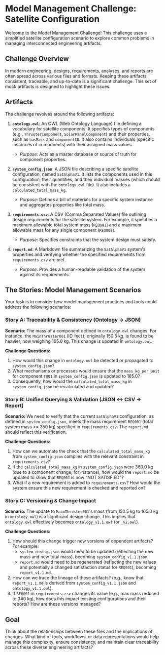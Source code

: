 # Model Management Challenge: Satellite Configuration

Welcome to the Model Management Challenge! This challenge uses a simplified satellite configuration scenario to explore common problems in managing interconnected engineering artifacts.

## Challenge Overview

In modern engineering, designs, requirements, analyses, and reports are often spread across various files and formats. Keeping these artifacts consistent, traceable, and up-to-date is a significant challenge. This set of mock artifacts is designed to highlight these issues.

## Artifacts

The challenge revolves around the following artifacts:

1.  **`ontology.owl`**: An OWL (Web Ontology Language) file defining a vocabulary for satellite components. It specifies types of components (e.g., `ThrusterComponent`, `SolarPanelComponent`) and their properties, such as `hasMass` and `componentID`. It also contains individuals (specific instances of components) with their assigned mass values.
    *   *Purpose*: Acts as a master database or source of truth for component properties.

2.  **`system_config.json`**: A JSON file describing a specific satellite configuration, named `SatAlphaV1`. It lists the components used in this configuration, their quantities, and their individual masses (which should be consistent with the `ontology.owl` file). It also includes a `calculated_total_mass_kg`.
    *   *Purpose*: Defines a bill of materials for a specific system instance and aggregates properties like total mass.

3.  **`requirements.csv`**: A CSV (Comma Separated Values) file outlining design requirements for the satellite system. For example, it specifies a maximum allowable total system mass (`REQ001`) and a maximum allowable mass for any single component (`REQ002`).
    *   *Purpose*: Specifies constraints that the system design must satisfy.

4.  **`report.md`**: A Markdown file summarizing the `SatAlphaV1` system's properties and verifying whether the specified requirements from `requirements.csv` are met.
    *   *Purpose*: Provides a human-readable validation of the system against its requirements.

## The Stories: Model Management Scenarios

Your task is to consider how model management practices and tools could address the following scenarios:

### Story A: Traceability & Consistency (Ontology → JSON)

**Scenario:**
The mass of a component defined in `ontology.owl` changes. For instance, the `MainThruster001` (ID `T001`), originally 150.5 kg, is found to be heavier, now weighing 165.0 kg. This change is updated in `ontology.owl`.

**Challenge Questions:**
1.  How would this change in `ontology.owl` be detected or propagated to `system_config.json`?
2.  What mechanisms or processes would ensure that the `mass_kg_per_unit` for component `T001` in `system_config.json` is updated to 165.0?
3.  Consequently, how would the `calculated_total_mass_kg` in `system_config.json` be recalculated and updated?

### Story B: Unified Querying & Validation (JSON ↔ CSV → Report)

**Scenario:**
We need to verify that the current `SatAlphaV1` configuration, as defined in `system_config.json`, meets the mass requirement `REQ001` (total system mass <= 350 kg) specified in `requirements.csv`. The `report.md` should reflect this verification.

**Challenge Questions:**
1.  How can we automate the check that the `calculated_total_mass_kg` from `system_config.json` complies with the relevant constraint in `requirements.csv`?
2.  If the `calculated_total_mass_kg` in `system_config.json` were 360.0 kg (due to a component change, for instance), how would the `report.md` be updated to show that `REQ001` is now "NOT SATISFIED"?
3.  What if a new requirement is added to `requirements.csv`? How would the system ensure this new requirement is checked and reported on?

### Story C: Versioning & Change Impact

**Scenario:**
The update to `MainThruster001`'s mass (from 150.5 kg to 165.0 kg in `ontology.owl`) is a significant design change. This implies that `ontology.owl` effectively becomes `ontology_v1.1.owl` (or `_v2.owl`).

**Challenge Questions:**
1.  How should this change trigger new versions of dependent artifacts? For example:
    *   `system_config.json` would need to be updated (reflecting the new mass and new total mass), becoming `system_config_v1.1.json`.
    *   `report.md` would need to be regenerated (reflecting the new values and potentially a changed satisfaction status for `REQ001`), becoming `report_v1.1.md`.
2.  How can we trace the lineage of these artifacts? (e.g., know that `report_v1.1.md` is derived from `system_config_v1.1.json` and `ontology_v1.1.owl`).
3.  If `REQ001` in `requirements.csv` changes its value (e.g., max mass reduced to 340 kg), how does this impact existing configurations and their reports? How are these versions managed?

## Goal

Think about the relationships between these files and the implications of changes. What kind of tools, workflows, or data representations would help manage this complexity, ensure consistency, and maintain clear traceability across these diverse engineering artifacts? 